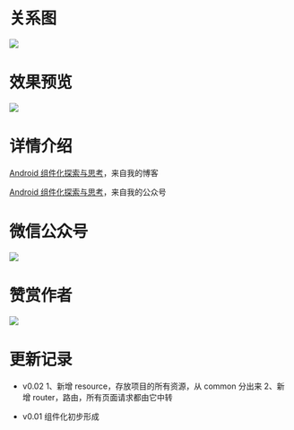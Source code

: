 # 关系图
![](http://7q5c2h.com1.z0.glb.clouddn.com/ModularSample.png?watermark/2/text/5ZC05bCP6b6Z5ZCM5a24/font/5qW35L2T/fontsize/500/fill/I0VGRUZFRg==/dissolve/100/gravity/SouthEast/dx/10/dy/10)

# 效果预览
![](http://7q5c2h.com1.z0.glb.clouddn.com/ModularSample.gif?watermark/2/text/5ZC05bCP6b6Z5ZCM5a24/font/5qW35L2T/fontsize/500/fill/I0VGRUZFRg==/dissolve/100/gravity/SouthEast/dx/10/dy/10)

# 详情介绍
[Android 组件化探索与思考](http://wuxiaolong.me/2017/08/01/ModularExploree/)，来自我的博客

[Android 组件化探索与思考](http://mp.weixin.qq.com/s/RGmzjIM4y7Yxz723Vp8uzA)，来自我的公众号


# 微信公众号
![](http://open.weixin.qq.com/qr/code/?username=MrWuXiaolong)

# 赞赏作者
![](http://7q5c2h.com1.z0.glb.clouddn.com/wechatpay.JPG)

# 更新记录
* v0.02
1、新增 resource，存放项目的所有资源，从 common 分出来
2、新增 router，路由，所有页面请求都由它中转

* v0.01
组件化初步形成
